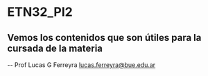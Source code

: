 # ETN32_PI2
## Vemos los contenidos que son útiles para la cursada de la materia
-- Prof Lucas G Ferreyra
lucas.ferreyra@bue.edu.ar
